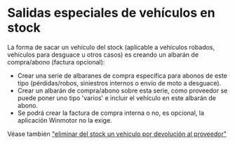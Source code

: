 # Salidas especiales de vehículos en stock

La forma de sacar un vehículo del stock (aplicable a vehículos robados, vehículos para desguace u otros casos) es creando un albarán de compra/abono (factura opcional):

* Crear una serie de albaranes de compra específica para abonos de este tipo (pérdidas/robos, siniestros internos o envío de moto a desguace).
* Crear un albarán de compra/abono sobre esta serie, como proveedor se puede poner uno tipo 'varios' e incluir el vehículo en este albarán de abono.
* Se podrá crear la factura de compra interna o no, es opcional, la aplicación Winmotor no la exige.

Véase también ["eliminar del stock un vehículo por devolución al proveedor"](../../tutoriales/eliminar-del-stock-un-vehiculo.md)

